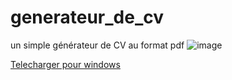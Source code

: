 # generateur_de_cv
un simple générateur de CV au format pdf
![image](https://github.com/RealBey/generateur_de_cv/assets/85953451/c54f96a7-402c-40df-af2a-6f81b8c3a394)

[Telecharger pour windows](https://github.com/RealBey/generateur_de_cv/releases/download/cv-0.01/Generateur-CV.exe)
